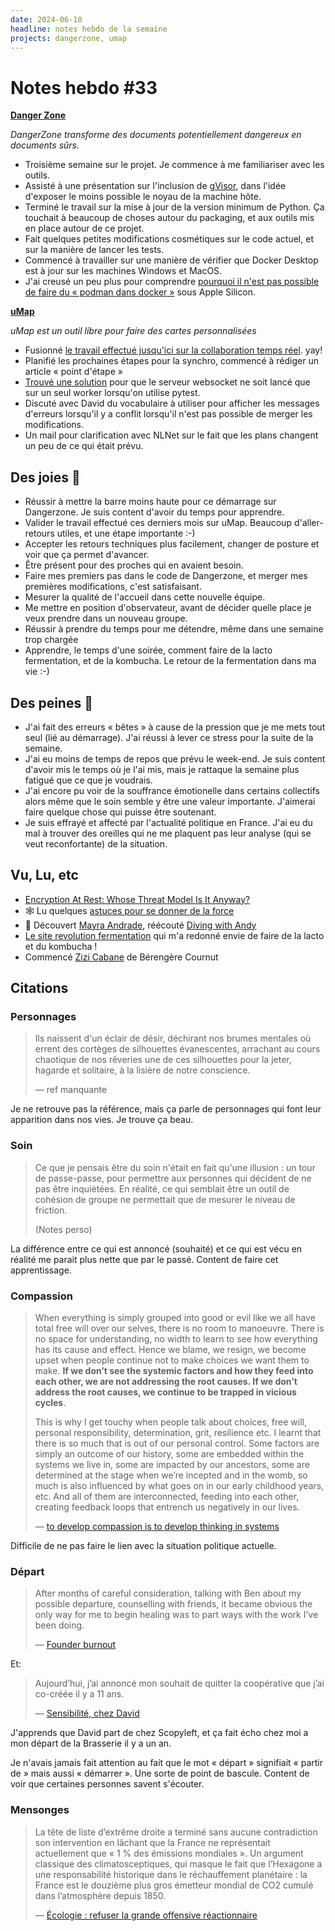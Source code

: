 ```yaml
---
date: 2024-06-10
headline: notes hebdo de la semaine
projects: dangerzone, umap
---
```


# Notes hebdo #33

**[Danger Zone](https://dangerzone.rocks/)**

*DangerZone transforme des documents potentiellement dangereux en documents sûrs.*

- Troisième semaine sur le projet. Je commence à me familiariser avec les outils.
- Assisté à une présentation sur l'inclusion de [gVisor](https://gvisor.dev), dans l'idée d'exposer le moins possible le noyau de la machine hôte.
- Terminé le travail sur la mise à jour de la version minimum de Python. Ça touchait à beaucoup de choses autour du packaging, et aux outils mis en place autour de ce projet.
- Fait quelques petites modifications cosmétiques sur le code actuel, et sur la manière de lancer les tests.
- Commencé à travailler sur une manière de vérifier que Docker Desktop est à jour sur les machines Windows et MacOS.
- J'ai creusé un peu plus pour comprendre [pourquoi il n'est pas possible de faire du « podman dans docker »](https://github.com/freedomofpress/dangerzone/issues/824) sous Apple Silicon.


**[uMap](https://umap-project.org)**

*uMap est un outil libre pour faire des cartes personnalisées*

- Fusionné [le travail effectué jusqu'ici sur la collaboration temps réel](https://github.com/umap-project/umap/pull/1754). yay!
- Planifié les prochaines étapes pour la synchro, commencé à rédiger un article « point d'étape »
- [Trouvé une solution](https://github.com/freedomofpress/dangerzone/issues/824) pour que le serveur websocket ne soit lancé que sur un seul worker lorsqu'on utilise pytest.
- Discuté avec David du vocabulaire à utiliser pour afficher les messages d'erreurs lorsqu'il y a conflit lorsqu'il n'est pas possible de merger les modifications.
- Un mail pour clarification avec NLNet sur le fait que les plans changent un peu de ce qui était prévu.

## Des joies 🤗

- Réussir à mettre la barre moins haute pour ce démarrage sur Dangerzone. Je suis content d'avoir du temps pour apprendre.
- Valider le travail effectué ces derniers mois sur uMap. Beaucoup d'aller-retours utiles, et une étape importante :-)
- Accepter les retours techniques plus facilement, changer de posture et voir que ça permet d'avancer.
- Être présent pour des proches qui en avaient besoin.
- Faire mes premiers pas dans le code de Dangerzone, et merger mes premières modifications, c'est satisfaisant.
- Mesurer la qualité de l'accueil dans cette nouvelle équipe.
- Me mettre en position d'observateur, avant de décider quelle place je veux prendre dans un nouveau groupe.
- Réussir à prendre du temps pour me détendre, même dans une semaine trop chargée
- Apprendre, le temps d'une soirée, comment faire de la lacto fermentation, et de la kombucha. Le retour de la fermentation dans ma vie :-)

## Des peines 😬

- J'ai fait des erreurs « bêtes » à cause de la pression que je me mets tout seul (lié au démarrage). J'ai réussi à lever ce stress pour la suite de la semaine.
- J'ai eu moins de temps de repos que prévu le week-end. Je suis content d'avoir mis le temps où je l'ai mis, mais je rattaque la semaine plus fatigué que ce que je voudrais.
- J'ai encore pu voir de la souffrance émotionelle dans certains collectifs alors même que le soin semble y être une valeur importante. J'aimerai faire quelque chose qui puisse être soutenant.
- Je suis effrayé et affecté par l'actualité politique en France. J'ai eu du mal à trouver des oreilles qui ne me plaquent pas leur analyse (qui se veut reconfortante) de la situation.


## Vu, Lu, etc

- [Encryption At Rest: Whose Threat Model Is It Anyway?](https://scottarc.blog/2024/06/02/encryption-at-rest-whose-threat-model-is-it-anyway/)
- 🕸️  Lu quelques [astuces pour se donner de la force](https://www.hacking-social.com/2024/06/10/lextreme-droite-domine-les-scores-des-elections/)
- 🎵 Découvert [Mayra Andrade](https://music.youtube.com/watch?v=gwa8cX7JOHY), réécouté [Diving with Andy](https://music.youtube.com/watch?v=G0V8YoPJu8k)
- [Le site revolution fermentation](https://revolutionfermentation.com/) qui m'a redonné envie de faire de la lacto et du kombucha !
- Commencé [Zizi Cabane](https://le-tripode.net/livre/berengere-cournut/zizi-cabane) de Bérengère Cournut

## Citations

### Personnages

> Ils naissent d'un éclair de désir, déchirant nos brumes mentales où errent des cortèges de silhouettes évanescentes, arrachant au cours chaotique de nos rêveries une de ces silhouettes pour la jeter, hagarde et solitaire, à la lisière de notre conscience.
> 
> — ref manquante

Je ne retrouve pas la référence, mais ça parle de personnages qui font leur
apparition dans nos vies. Je trouve ça beau.

### Soin

> Ce que je pensais être du soin n'était en fait qu'une illusion : un tour
> de passe-passe, pour permettre aux personnes qui décident de ne pas être
> inquiétées. En réalité, ce qui semblait être un outil de cohésion de groupe ne
> permettait que de mesurer le niveau de friction.
>
> (Notes perso)

La différence entre ce qui est annoncé (souhaité) et ce qui est vécu en réalité
me parait plus nette que par le passé. Content de faire cet apprentissage.

### Compassion

> When everything is simply grouped into good or evil like we all have total free will over our selves, there is no room to manoeuvre. There is no space for understanding, no width to learn to see how everything has its cause and effect. Hence we blame, we resign, we become upset when people continue not to make choices we want them to make. **If we don’t see the systemic factors and how they feed into each other, we are not addressing the root causes. If we don’t address the root causes, we continue to be trapped in vicious cycles**.
> 
> This is why I get touchy when people talk about choices, free will, personal responsibility, determination, grit, resilience etc. I learnt that there is so much that is out of our personal control. Some factors are simply an outcome of our history, some are embedded within the systems we live in, some are impacted by our ancestors, some are determined at the stage when we’re incepted and in the womb, so much is also influenced by what goes on in our early childhood years, etc. And all of them are interconnected, feeding into each other, creating feedback loops that entrench us negatively in our lives.
>
> — [to develop compassion is to develop thinking in systems](https://winnielim.org/journal/to-develop-compassion-is-to-develop-thinking-in-systems/)

Difficile de ne pas faire le lien avec la situation politique actuelle. 

### Départ

> After months of careful consideration, talking with Ben about my possible departure, counselling with friends, it became obvious the only way for me to begin healing was to part ways with the work I’ve been doing.
>
> — [Founder burnout](https://karolinaszczur.com/journal/founder-burnout/)

Et:

> Aujourd’hui, j’ai annoncé mon souhait de quitter la coopérative que j’ai co-créée il y a 11 ans.
> 
> — [Sensibilité, chez David](https://larlet.fr/david/2024/06/06/)

J'apprends que David part de chez Scopyleft, et ça fait écho chez moi a mon départ de la Brasserie il y a un an.

Je n'avais jamais fait attention au fait que le mot « départ » signifiait « partir de » mais aussi « démarrer ». Une sorte de point de bascule. Content de voir que certaines personnes savent s'écouter.

### Mensonges

> La tête de liste d’extrême droite a terminé sans aucune contradiction son intervention en lâchant que la France ne représentait actuellement que « 1 % des émissions mondiales ». Un argument classique des climatosceptiques, qui masque le fait que l’Hexagone a une responsabilité historique dans le réchauffement planétaire : la France est le douzième plus gros émetteur mondial de CO2 cumulé dans l’atmosphère depuis 1850.
>
> — [Écologie : refuser la grande offensive réactionnaire](https://www.mediapart.fr/journal/ecologie/030624/ecologie-refuser-la-grande-offensive-reactionnaire)
